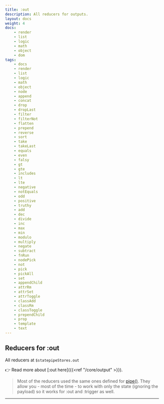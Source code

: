 ```yaml
---
title: :out
description: All reducers for outputs.
layout: docs
weight: 4
docs:
    - render
    - list
    - logic
    - math
    - object
    - dom
tags:
    - docs
    - render
    - list
    - logic
    - math
    - object
    - node
    - append
    - concat
    - drop
    - dropLast
    - filter
    - filterNot
    - flatten
    - prepend
    - reverse
    - sort
    - take
    - takeLast
    - equals
    - even
    - falsy
    - gt
    - gte
    - includes
    - lt
    - lte
    - negative
    - notEquals
    - odd
    - positive
    - truthy
    - add
    - dec
    - divide
    - inc
    - max
    - min
    - modulo
    - multiply
    - negate
    - subtract
    - fnRun
    - nodePick
    - not
    - pick
    - pickAll
    - set
    - appendChild
    - attrRm
    - attrSet
    - attrToggle
    - classAdd
    - classRm
    - classToggle
    - prependChild
    - prop
    - template
    - text
---
```


## Reducers for :out

All reducers at `$statepipeStores.out`

👉  Read more about [:out here]({{<ref "/core/output" >}}).

> Most of the reducers used the same ones defined for [pipe()](../pipe). They allow you - most of the time - to work with only the state (ignoring the payload) so it works for :out and :trigger as well.

---
